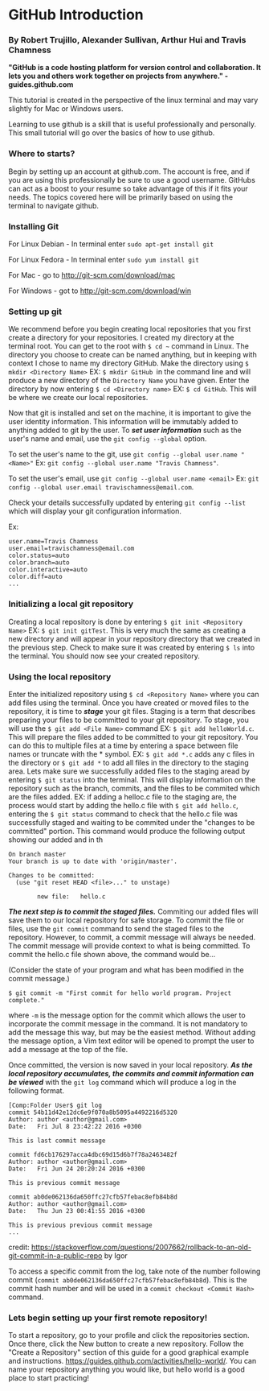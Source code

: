 # GitHub Introduction

### By Robert Trujillo, Alexander Sullivan, Arthur Hui and Travis Chamness

****"GitHub is a code hosting platform for version control and collaboration. It lets you and others work together on projects from anywhere." - guides.github.com****

This tutorial is created in the perspective of the linux terminal and may vary slightly for Mac or Windows users.

Learning to use github is a skill that is useful professionally and personally. This small tutorial will go over the basics of how to use github.

### Where to starts?

Begin by setting up an account at github.com. The account is free, and if you are using this professionally be sure to use a good username. GitHubs can act as a boost to your resume so take advantage of this if it fits your needs. The topics covered here will be primarily based on using the terminal to navigate github. 

### Installing Git

For Linux Debian - In terminal enter ```sudo apt-get install git```

For Linux Fedora - In terminal enter ```sudo yum install git```

For Mac - go to http://git-scm.com/download/mac

For Windows - got to http://git-scm.com/download/win

### Setting up git

We recommend before you begin creating local repositories that you first create a directory for your repositories. I created my directory at the terminal root. You can get to the root with ```$ cd ~``` command in Linux. The directory you choose to create can be named anything, but in keeping with context I chose to name my directory GitHub. Make the directory using ```$ mkdir <Directory Name>```  EX: ```$ mkdir GitHub ```in the command line and will produce a new directory of the ```Directory Name``` you have given. Enter the directory by now entering ```$ cd <Directory name>``` EX: ```$ cd GitHub```. This will be where we create our local repositories. 

Now that git is installed and set on the machine, it is important to give the user identity information. This information will be immutably added to anything added to git by the user. To ***set user information*** such as the user's name and email, use the ```git config --global``` option. 

To set the user's name to the git, use ```git config --global user.name "<Name>"``` 
Ex: ```git config --global user.name "Travis Chamness"```. 

To set the user's email, use ```git config --global user.name <email>```
Ex: ```git config --global user.email travischamness@email.com```.

Check your details successfully updated by entering ```git config --list``` which will display your git configuration information.

Ex:
```
user.name=Travis Chamness
user.email=travischamness@email.com
color.status=auto
color.branch=auto
color.interactive=auto
color.diff=auto
...
```

### Initializing a local git repository

Creating a local repository is done by entering ```$ git init <Repository Name>``` EX: ```$ git init gitTest```.  This is very much the same as creating a new directory and will appear in your repository directory that we created in the previous step. Check to make sure it was created by entering ```$ ls``` into the terminal. You should now see your created repository.

### Using the local repository

Enter the initialized repository using ```$ cd <Repository Name>``` where you can add files using the terminal. Once you have created or moved files to the repository, it is time to ***stage*** your git files. Staging is a term that describes preparing your files to be committed to your git repository. To stage, you will use the ```$ git add <File Name>``` command EX: ```$ git add helloWorld.c```. This will prepare the files added to be committed to your git repository. You can do this to multiple files at a time by entering a space between file names or truncate with the * symbol. EX: ```$ git add *.c``` adds            any c files in the directory or ```$ git add *``` to add all files in the directory to the staging area. Lets make sure we successfully added files to the staging aread by entering ```$ git status``` into the terminal. This will display information on the repository such as the branch, commits, and the files to be commited which are the files added. EX: if adding a helloc.c file to the staging are, the process would start by adding the hello.c file with ```$ git add hello.c```, entering the ```$ git status``` command to check that the hello.c file was successfully staged and waiting to be commited under the "changes to be committed" portion. This command would produce the following output showing our added and in th
```
On branch master
Your branch is up to date with 'origin/master'.

Changes to be committed:
  (use "git reset HEAD <file>..." to unstage)

        new file:   hello.c
```

***The next step is to commit the staged files.*** Commiting our added files will save them to our local repository for safe storage. To commit the file or files, use the ```git commit``` command to send the staged files to the repository. However, to commit, a commit message will always be needed. The commit message will provide context to what is being committed. To commit the hello.c file shown above, the command would be...

(Consider the state of your program and what has been modified in the commit message.)

```$ git commit -m "First commit for hello world program. Project complete."```

where ```-m``` is the message option for the commit which allows the user to incorporate the commit message in the command.  It is not mandatory to add the message this way, but may be the easiest method. Without adding the message option, a Vim text editor will be opened to prompt the user to add a message at the top of the file. 

Once committed, the version is now saved in your local repository. ***As the local repository accumulates, the commits and commit information can be viewed*** with the ```git log``` command which will produce a log in the following format.

```
[Comp:Folder User$ git log
commit 54b11d42e12dc6e9f070a8b5095a4492216d5320
Author: author <author@gmail.com>
Date:   Fri Jul 8 23:42:22 2016 +0300

This is last commit message

commit fd6cb176297acca4dbc69d15d6b7f78a2463482f
Author: author <author@gmail.com>
Date:   Fri Jun 24 20:20:24 2016 +0300

This is previous commit message

commit ab0de062136da650ffc27cfb57febac8efb84b8d
Author: author <author@gmail.com>
Date:   Thu Jun 23 00:41:55 2016 +0300

This is previous previous commit message
...

```
credit: https://stackoverflow.com/questions/2007662/rollback-to-an-old-git-commit-in-a-public-repo by Igor

To access a specific commit from the log, take note of the number following commit (```commit ab0de062136da650ffc27cfb57febac8efb84b8d```). This is the commit hash number and will be used in a ```commit checkout <Commit Hash>``` command.

### Lets begin setting up your first remote repository! 

To start a repository, go to your profile and click the repositories section. Once there, click the New button to create a new repository. Follow the "Create a Repository" section of this guide for a good graphical example and instructions. https://guides.github.com/activities/hello-world/. You can name your repository anything you would like, but hello world is a good place to start practicing!

